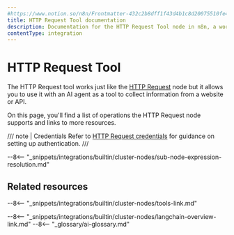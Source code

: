 ```yaml
---
#https://www.notion.so/n8n/Frontmatter-432c2b8dff1f43d4b1c8d20075510fe4
title: HTTP Request Tool documentation
description: Documentation for the HTTP Request Tool node in n8n, a workflow automation platform. Includes details of operations and configuration, and links to examples and credentials information.
contentType: integration
---
```


# HTTP Request Tool

The HTTP Request tool works just like the [HTTP Request](/integrations/builtin/core-nodes/n8n-nodes-base.httprequest/) node but it allows you to use it with an AI agent as a tool to collect information from a website or API.

On this page, you'll find a list of operations the HTTP Request node supports and links to more resources.

/// note | Credentials
Refer to [HTTP Request credentials](/integrations/builtin/credentials/httprequest/) for guidance on setting up authentication. 
///

--8<-- "_snippets/integrations/builtin/cluster-nodes/sub-node-expression-resolution.md"

## Related resources

--8<-- "_snippets/integrations/builtin/cluster-nodes/tools-link.md"

--8<-- "_snippets/integrations/builtin/cluster-nodes/langchain-overview-link.md"
--8<-- "_glossary/ai-glossary.md"

